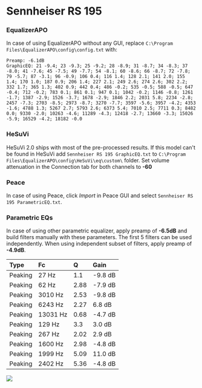 # Sennheiser RS 195

### EqualizerAPO
In case of using EqualizerAPO without any GUI, replace `C:\Program Files\EqualizerAPO\config\config.txt`
with:
```
Preamp: -6.1dB
GraphicEQ: 21 -9.4; 23 -9.3; 25 -9.2; 28 -8.9; 31 -8.7; 34 -8.3; 37 -8.0; 41 -7.6; 45 -7.5; 49 -7.7; 54 -8.1; 60 -8.6; 66 -8.7; 72 -7.8; 79 -5.7; 87 -3.1; 96 -0.9; 106 0.4; 116 1.4; 128 2.1; 141 2.0; 155 1.4; 170 1.0; 187 0.9; 206 1.4; 227 2.1; 249 2.6; 274 2.6; 302 2.2; 332 1.7; 365 1.3; 402 0.9; 442 0.4; 486 -0.2; 535 -0.5; 588 -0.5; 647 -0.4; 712 -0.2; 783 0.1; 861 0.1; 947 0.1; 1042 -0.2; 1146 -0.8; 1261 -1.7; 1387 -2.9; 1526 -3.7; 1678 -2.9; 1846 2.2; 2031 5.8; 2234 -2.8; 2457 -7.3; 2703 -8.5; 2973 -8.7; 3270 -7.7; 3597 -5.6; 3957 -4.2; 4353 -1.6; 4788 1.3; 5267 2.7; 5793 2.6; 6373 5.4; 7010 2.5; 7711 0.3; 8482 0.0; 9330 -2.0; 10263 -4.6; 11289 -4.3; 12418 -2.7; 13660 -3.3; 15026 -5.9; 16529 -4.2; 18182 -0.0
```

### HeSuVi
HeSuVi 2.0 ships with most of the pre-processed results. If this model can't be found in HeSuVi add
`Sennheiser RS 195 GraphicEQ.txt` to `C:\Program Files\EqualizerAPO\config\HeSuVi\eq\custom\` folder.
Set volume attenuation in the Connection tab for both channels to **-60**

### Peace
In case of using Peace, click *Import* in Peace GUI and select `Sennheiser RS 195 ParametricEQ.txt`.

### Parametric EQs
In case of using other parametric equalizer, apply preamp of **-6.5dB** and build filters manually
with these parameters. The first 5 filters can be used independently.
When using independent subset of filters, apply preamp of **-4.9dB**.

| Type    | Fc       |    Q | Gain    |
|:--------|:---------|:-----|:--------|
| Peaking | 27 Hz    | 1.1  | -9.8 dB |
| Peaking | 62 Hz    | 2.88 | -7.9 dB |
| Peaking | 3010 Hz  | 2.53 | -9.8 dB |
| Peaking | 6243 Hz  | 2.27 | 6.8 dB  |
| Peaking | 13031 Hz | 0.68 | -4.7 dB |
| Peaking | 129 Hz   | 3.3  | 3.0 dB  |
| Peaking | 267 Hz   | 2.02 | 2.9 dB  |
| Peaking | 1600 Hz  | 2.98 | -4.8 dB |
| Peaking | 1999 Hz  | 5.09 | 11.0 dB |
| Peaking | 2402 Hz  | 5.36 | -4.8 dB |

![](https://raw.githubusercontent.com/jaakkopasanen/AutoEq/master/results/rtings/avg/Sennheiser%20RS%20195/Sennheiser%20RS%20195.png)